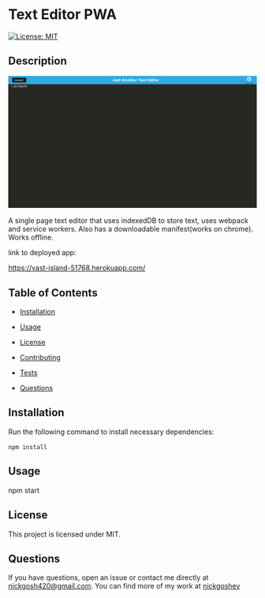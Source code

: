 
# Text Editor PWA
[![License: MIT](https://img.shields.io/badge/License-MIT-yellow.svg)](https://opensource.org/licenses/MIT)

## Description

![alt text](https://github.com/nickgoshev/Text-Editor-PWA/blob/main/readmeimage/jate.png?raw=true)

A single page text editor that uses indexedDB to store text, uses webpack and service workers. Also has a downloadable manifest(works on chrome). Works offline.

link to deployed app:

https://vast-island-51768.herokuapp.com/


## Table of Contents

* [Installation](#installation)

* [Usage](#usage)

* [License](#license)

* [Contributing](#contributing)

* [Tests](#tests)

* [Questions](#questions)

## Installation

Run the following command to install necessary dependencies:

```
npm install
```

## Usage

npm start


## License

This project is licensed under MIT.

## Questions

If you have questions, open an issue or contact me directly at nickgosh420@gmail.com. 
You can find more of my work at [nickgoshev](https://github.com/nickgoshev/)

